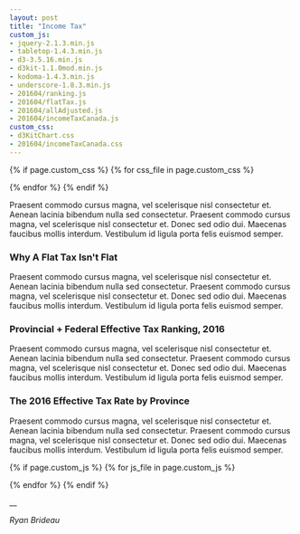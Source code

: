 ```yaml
---
layout: post
title: "Income Tax"
custom_js:
- jquery-2.1.3.min.js
- tabletop-1.4.3.min.js
- d3-3.5.16.min.js
- d3kit-1.1.0mod.min.js
- kodoma-1.4.3.min.js
- underscore-1.8.3.min.js
- 201604/ranking.js
- 201604/flatTax.js
- 201604/allAdjusted.js
- 201604/incomeTaxCanada.js
custom_css:
- d3KitChart.css
- 201604/incomeTaxCanada.css
---
```


{% if page.custom_css %}
  {% for css_file in page.custom_css %}
  <link rel="stylesheet" href='/public/css/{{ css_file }}'></script>
  {% endfor %}
{% endif %}

Praesent commodo cursus magna, vel scelerisque nisl consectetur et. Aenean lacinia bibendum nulla sed consectetur. Praesent commodo cursus magna, vel scelerisque nisl consectetur et. Donec sed odio dui. Maecenas faucibus mollis interdum. Vestibulum id ligula porta felis euismod semper.

<h3>Why A Flat Tax Isn't Flat</h3>
<div id="flattax" class="chart"></div>

Praesent commodo cursus magna, vel scelerisque nisl consectetur et. Aenean lacinia bibendum nulla sed consectetur. Praesent commodo cursus magna, vel scelerisque nisl consectetur et. Donec sed odio dui. Maecenas faucibus mollis interdum. Vestibulum id ligula porta felis euismod semper.

<h3>Provincial + Federal Effective Tax Ranking, 2016</h3>
<div id="ranking" class="chart"></div>


Praesent commodo cursus magna, vel scelerisque nisl consectetur et. Aenean lacinia bibendum nulla sed consectetur. Praesent commodo cursus magna, vel scelerisque nisl consectetur et. Donec sed odio dui. Maecenas faucibus mollis interdum. Vestibulum id ligula porta felis euismod semper.

<h3>The 2016 Effective Tax Rate by Province</h3>
<div id="allAdjusted" class="chart"></div>

Praesent commodo cursus magna, vel scelerisque nisl consectetur et. Aenean lacinia bibendum nulla sed consectetur. Praesent commodo cursus magna, vel scelerisque nisl consectetur et. Donec sed odio dui. Maecenas faucibus mollis interdum. Vestibulum id ligula porta felis euismod semper.

{% if page.custom_js %}
  {% for js_file in page.custom_js %}
  <script src='/public/js/{{ js_file }}' type="text/javascript"></script>
  {% endfor %}
{% endif %}

__

_Ryan Brideau_
